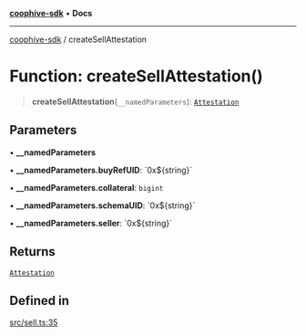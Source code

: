 [**coophive-sdk**](../README.md) • **Docs**

***

[coophive-sdk](../globals.md) / createSellAttestation

# Function: createSellAttestation()

> **createSellAttestation**(`__namedParameters`): [`Attestation`](../type-aliases/Attestation.md)

## Parameters

• **\_\_namedParameters**

• **\_\_namedParameters.buyRefUID**: \`0x$\{string\}\`

• **\_\_namedParameters.collateral**: `bigint`

• **\_\_namedParameters.schemaUID**: \`0x$\{string\}\`

• **\_\_namedParameters.seller**: \`0x$\{string\}\`

## Returns

[`Attestation`](../type-aliases/Attestation.md)

## Defined in

[src/sell.ts:35](https://github.com/CoopHive/coophive-sdk/blob/14568f8ed39a1a97da258d7874396609b3c1d7b3/src/sell.ts#L35)
